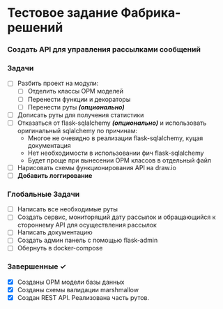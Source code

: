 # Тестовое задание Фабрика-решений
### Создать API для управления рассылками сообщений

### Задачи
- [ ] Разбить проект на модули:
  - [ ] Отделить классы ОРМ моделей
  - [ ] Перенести функции и декораторы
  - [ ] Перенести руты _**(опционально)**_
- [ ] Дописать руты для получения статистики
- [ ] Отказаться от flask-sqlalchemy _**(опционально)**_ и использовать оригинальный sqlalchemy по причинам:
  - Многое не очевидно в реализации flask-sqlalchemy, куцая документация
  - Нет необходимости в использовании фич flask-sqlalchemy
  - Будет проще при вынесении ОРМ классов в отдельный файл
- [ ] Нарисовать схемы функционирования API на draw.io
- [ ] __**Добавить логгирование**__ 

### Глобальные Задачи
- [ ] Написать все необходимые руты
- [ ] Создать сервис, мониторящий дату рассылок и обращающийся к стороннему API для осуществления рассылок
- [ ] Написать документацию
- [ ] Создать админ панель c помощью flask-admin
- [ ] Обернуть в docker-compose

### Завершенные ✓
- [x] Созданы ОРМ модели базы данных
- [x] Созданы схемы валидации marshmallow
- [x] Создан REST API. Реализована часть рутов.